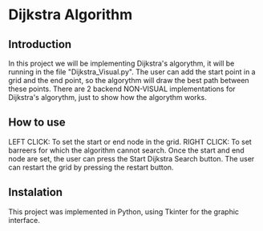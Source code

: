 # Dijkstra Algorithm

## Introduction
In this project we will be implementing Dijkstra's algorythm, it will be running in the file "Dijkstra_Visual.py".
The user can add the start point in a grid and the end point, so the algorythm will draw the best path between these points.
There are 2 backend NON-VISUAL implementations for Dijkstra's algorythm, just to show how the algorythm works.

## How to use
LEFT CLICK: To set the start or end node in the grid.
RIGHT CLICK: To set barreers for which the algorithm cannot search.
Once the start and end node are set, the user can press the Start Dijkstra Search button.
The user can restart the grid by pressing the restart button.

## Instalation
This project was implemented in Python, using Tkinter for the graphic interface.
